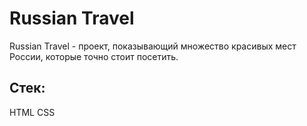 # Russian Travel

Russian Travel - проект, показывающий множество красивых мест России, которые точно стоит посетить.

## Стек:

HTML
CSS
